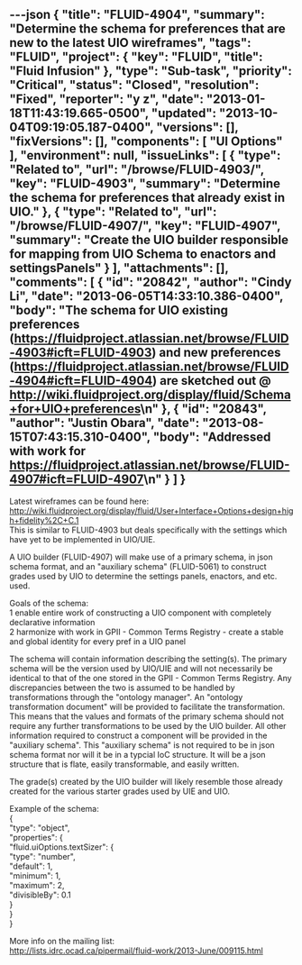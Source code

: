 ---json
{
  "title": "FLUID-4904",
  "summary": "Determine the schema for preferences that are new to the latest UIO wireframes",
  "tags": "FLUID",
  "project": {
    "key": "FLUID",
    "title": "Fluid Infusion"
  },
  "type": "Sub-task",
  "priority": "Critical",
  "status": "Closed",
  "resolution": "Fixed",
  "reporter": "y z",
  "date": "2013-01-18T11:43:19.665-0500",
  "updated": "2013-10-04T09:19:05.187-0400",
  "versions": [],
  "fixVersions": [],
  "components": [
    "UI Options"
  ],
  "environment": null,
  "issueLinks": [
    {
      "type": "Related to",
      "url": "/browse/FLUID-4903/",
      "key": "FLUID-4903",
      "summary": "Determine the schema for preferences that already exist in UIO."
    },
    {
      "type": "Related to",
      "url": "/browse/FLUID-4907/",
      "key": "FLUID-4907",
      "summary": "Create the UIO builder responsible for mapping from UIO Schema to enactors and settingsPanels"
    }
  ],
  "attachments": [],
  "comments": [
    {
      "id": "20842",
      "author": "Cindy Li",
      "date": "2013-06-05T14:33:10.386-0400",
      "body": "The schema for UIO existing preferences (<https://fluidproject.atlassian.net/browse/FLUID-4903#icft=FLUID-4903>) and new preferences (<https://fluidproject.atlassian.net/browse/FLUID-4904#icft=FLUID-4904>) are sketched out @ <http://wiki.fluidproject.org/display/fluid/Schema+for+UIO+preferences>\n"
    },
    {
      "id": "20843",
      "author": "Justin Obara",
      "date": "2013-08-15T07:43:15.310-0400",
      "body": "Addressed with work for <https://fluidproject.atlassian.net/browse/FLUID-4907#icft=FLUID-4907>\n"
    }
  ]
}
---
Latest wireframes can be found here: <http://wiki.fluidproject.org/display/fluid/User+Interface+Options+design+high+fidelity%2C+C.1>\
This is similar to FLUID-4903 but deals specifically with the settings which have yet to be implemented in UIO/UIE.

A UIO builder (FLUID-4907) will make use of a primary schema, in json schema format, and an "auxiliary schema" (FLUID-5061) to construct grades used by UIO to determine the settings panels, enactors, and etc. used.&#x20;

Goals of the schema: \
1 enable entire work of constructing a UIO component with completely declarative information \
2 harmonize with work in GPII - Common Terms Registry - create a stable and global identity for every pref in a UIO panel&#x20;

The schema will contain information describing the setting(s). The primary schema will be the version used by UIO/UIE and will not necessarily be identical to that of the one stored in the GPII - Common Terms Registry. Any discrepancies between the two is assumed to be handled by transformations through the "ontology manager". An "ontology transformation document" will be provided to facilitate the transformation. This means that the values and formats of the primary schema should not require any further transformations to be used by the UIO builder. All other information required to construct a component will be provided in the "auxiliary schema". This "auxiliary schema" is not required to be in json schema format nor will it be in a typcial IoC structure. It will be a json structure that is flate, easily transformable, and easily written.&#x20;

The grade(s) created by the UIO builder will likely resemble those already created for the various starter grades used by UIE and UIO.&#x20;

Example of the schema: \
{ \
"type": "object", \
"properties": { \
"fluid.uiOptions.textSizer": { \
"type": "number", \
"default": 1, \
"minimum": 1, \
"maximum": 2, \
"divisibleBy": 0.1 \
} \
} \
}

More info on the mailing list:\
<http://lists.idrc.ocad.ca/pipermail/fluid-work/2013-June/009115.html>

        